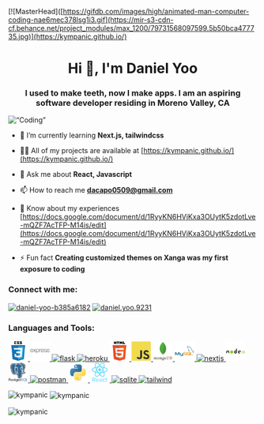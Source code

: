 [![MasterHead]([https://gifdb.com/images/high/animated-man-computer-coding-nae6mec378lsg1i3.gif](https://mir-s3-cdn-cf.behance.net/project_modules/max_1200/79731568097599.5b50bca477735.jpg)](https://kympanic.github.io/)
<h1 align="center">Hi 👋, I'm Daniel Yoo</h1>
<h3 align="center">I used to make teeth, now I make apps. I am an aspiring software developer residing in Moreno Valley, CA</h3>
<img align=“right” alt=“Coding” width=“400” src=“https://trivia-fighter.s3.us-west-2.amazonaws.com/Images/hackerpanda.jpg”>

- 🌱 I’m currently learning **Next.js, tailwindcss**

- 👨‍💻 All of my projects are available at [https://kympanic.github.io/](https://kympanic.github.io/)

- 💬 Ask me about **React, Javascript**

- 📫 How to reach me **dacapo0509@gmail.com**

- 📄 Know about my experiences [https://docs.google.com/document/d/1RyyKN6HVjKxa3OUytK5zdotLve-mQZF7AcTFP-M14is/edit](https://docs.google.com/document/d/1RyyKN6HVjKxa3OUytK5zdotLve-mQZF7AcTFP-M14is/edit)

- ⚡ Fun fact **Creating customized themes on Xanga was my first exposure to coding**

<h3 align="left">Connect with me:</h3>
<p align="left">
<a href="https://linkedin.com/in/daniel-yoo-b385a6182" target="blank"><img align="center" src="https://raw.githubusercontent.com/rahuldkjain/github-profile-readme-generator/master/src/images/icons/Social/linked-in-alt.svg" alt="daniel-yoo-b385a6182" height="30" width="40" /></a>
<a href="https://fb.com/daniel.yoo.9231" target="blank"><img align="center" src="https://raw.githubusercontent.com/rahuldkjain/github-profile-readme-generator/master/src/images/icons/Social/facebook.svg" alt="daniel.yoo.9231" height="30" width="40" /></a>
</p>

<h3 align="left">Languages and Tools:</h3>
<p align="left"> <a href="https://www.w3schools.com/css/" target="_blank" rel="noreferrer"> <img src="https://raw.githubusercontent.com/devicons/devicon/master/icons/css3/css3-original-wordmark.svg" alt="css3" width="40" height="40"/> </a> <a href="https://expressjs.com" target="_blank" rel="noreferrer"> <img src="https://raw.githubusercontent.com/devicons/devicon/master/icons/express/express-original-wordmark.svg" alt="express" width="40" height="40"/> </a> <a href="https://flask.palletsprojects.com/" target="_blank" rel="noreferrer"> <img src="https://www.vectorlogo.zone/logos/pocoo_flask/pocoo_flask-icon.svg" alt="flask" width="40" height="40"/> </a> <a href="https://heroku.com" target="_blank" rel="noreferrer"> <img src="https://www.vectorlogo.zone/logos/heroku/heroku-icon.svg" alt="heroku" width="40" height="40"/> </a> <a href="https://www.w3.org/html/" target="_blank" rel="noreferrer"> <img src="https://raw.githubusercontent.com/devicons/devicon/master/icons/html5/html5-original-wordmark.svg" alt="html5" width="40" height="40"/> </a> <a href="https://developer.mozilla.org/en-US/docs/Web/JavaScript" target="_blank" rel="noreferrer"> <img src="https://raw.githubusercontent.com/devicons/devicon/master/icons/javascript/javascript-original.svg" alt="javascript" width="40" height="40"/> </a> <a href="https://www.mongodb.com/" target="_blank" rel="noreferrer"> <img src="https://raw.githubusercontent.com/devicons/devicon/master/icons/mongodb/mongodb-original-wordmark.svg" alt="mongodb" width="40" height="40"/> </a> <a href="https://www.mysql.com/" target="_blank" rel="noreferrer"> <img src="https://raw.githubusercontent.com/devicons/devicon/master/icons/mysql/mysql-original-wordmark.svg" alt="mysql" width="40" height="40"/> </a> <a href="https://nextjs.org/" target="_blank" rel="noreferrer"> <img src="https://cdn.worldvectorlogo.com/logos/nextjs-2.svg" alt="nextjs" width="40" height="40"/> </a> <a href="https://nodejs.org" target="_blank" rel="noreferrer"> <img src="https://raw.githubusercontent.com/devicons/devicon/master/icons/nodejs/nodejs-original-wordmark.svg" alt="nodejs" width="40" height="40"/> </a> <a href="https://www.postgresql.org" target="_blank" rel="noreferrer"> <img src="https://raw.githubusercontent.com/devicons/devicon/master/icons/postgresql/postgresql-original-wordmark.svg" alt="postgresql" width="40" height="40"/> </a> <a href="https://postman.com" target="_blank" rel="noreferrer"> <img src="https://www.vectorlogo.zone/logos/getpostman/getpostman-icon.svg" alt="postman" width="40" height="40"/> </a> <a href="https://www.python.org" target="_blank" rel="noreferrer"> <img src="https://raw.githubusercontent.com/devicons/devicon/master/icons/python/python-original.svg" alt="python" width="40" height="40"/> </a> <a href="https://reactjs.org/" target="_blank" rel="noreferrer"> <img src="https://raw.githubusercontent.com/devicons/devicon/master/icons/react/react-original-wordmark.svg" alt="react" width="40" height="40"/> </a> <a href="https://www.sqlite.org/" target="_blank" rel="noreferrer"> <img src="https://www.vectorlogo.zone/logos/sqlite/sqlite-icon.svg" alt="sqlite" width="40" height="40"/> </a> <a href="https://tailwindcss.com/" target="_blank" rel="noreferrer"> <img src="https://www.vectorlogo.zone/logos/tailwindcss/tailwindcss-icon.svg" alt="tailwind" width="40" height="40"/> </a> </p>

<p><img align="left" src="https://github-readme-stats.vercel.app/api/top-langs?username=kympanic&show_icons=true&locale=en&layout=compact" alt="kympanic" /></p>

<p>&nbsp;<img align="center" src="https://github-readme-stats.vercel.app/api?username=kympanic&show_icons=true&locale=en" alt="kympanic" /></p>

<p><img align="center" src="https://github-readme-streak-stats.herokuapp.com/?user=kympanic&" alt="kympanic" /></p>
